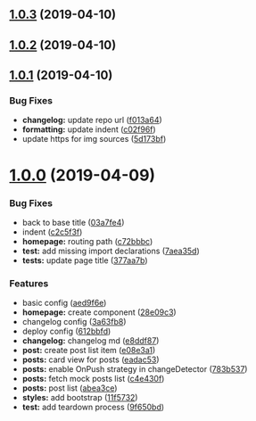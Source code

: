 <a name="1.0.3"></a>
## [1.0.3](https://github.com/firethar/warsawjs-masterclass-facebook/compare/v1.0.2...v1.0.3) (2019-04-10)



<a name="1.0.2"></a>
## [1.0.2](https://github.com/firethar/warsawjs-masterclass-facebook/compare/v1.0.1...v1.0.2) (2019-04-10)



<a name="1.0.1"></a>
## [1.0.1](https://github.com/firethar/warsawjs-masterclass-facebook/compare/v1.0.0...v1.0.1) (2019-04-10)


### Bug Fixes

* **changelog:** update repo url ([f013a64](https://github.com/firethar/warsawjs-masterclass-facebook/commit/f013a64))
* **formatting:** update indent ([c02f96f](https://github.com/firethar/warsawjs-masterclass-facebook/commit/c02f96f))
* update https for img sources ([5d173bf](https://github.com/firethar/warsawjs-masterclass-facebook/commit/5d173bf))



<a name="1.0.0"></a>
# [1.0.0](https://github.com/firethar/warsawjs-masterclass-facebook/compare/3a63fb8...v1.0.0) (2019-04-09)


### Bug Fixes

* back to base title ([03a7fe4](https://github.com/firethar/warsawjs-masterclass-facebook/commit/03a7fe4))
* indent ([c2c5f3f](https://github.com/firethar/warsawjs-masterclass-facebook/commit/c2c5f3f))
* **homepage:** routing path ([c72bbbc](https://github.com/firethar/warsawjs-masterclass-facebook/commit/c72bbbc))
* **test:** add missing import declarations ([7aea35d](https://github.com/firethar/warsawjs-masterclass-facebook/commit/7aea35d))
* **tests:** update page title ([377aa7b](https://github.com/firethar/warsawjs-masterclass-facebook/commit/377aa7b))


### Features

* basic config ([aed9f6e](https://github.com/firethar/warsawjs-masterclass-facebook/commit/aed9f6e))
* **homepage:** create component ([28e09c3](https://github.com/firethar/warsawjs-masterclass-facebook/commit/28e09c3))
* changelog config ([3a63fb8](https://github.com/firethar/warsawjs-masterclass-facebook/commit/3a63fb8))
* deploy config ([612bbfd](https://github.com/firethar/warsawjs-masterclass-facebook/commit/612bbfd))
* **changelog:** changelog md ([e8ddf87](https://github.com/firethar/warsawjs-masterclass-facebook/commit/e8ddf87))
* **post:** create post list item ([e08e3a1](https://github.com/firethar/warsawjs-masterclass-facebook/commit/e08e3a1))
* **posts:** card view for posts ([eadac53](https://github.com/firethar/warsawjs-masterclass-facebook/commit/eadac53))
* **posts:** enable OnPush strategy in changeDetector ([783b537](https://github.com/firethar/warsawjs-masterclass-facebook/commit/783b537))
* **posts:** fetch mock posts list ([c4e430f](https://github.com/firethar/warsawjs-masterclass-facebook/commit/c4e430f))
* **posts:** post list ([abea3ce](https://github.com/firethar/warsawjs-masterclass-facebook/commit/abea3ce))
* **styles:** add bootstrap ([11f5732](https://github.com/firethar/warsawjs-masterclass-facebook/commit/11f5732))
* **test:** add teardown process ([9f650bd](https://github.com/firethar/warsawjs-masterclass-facebook/commit/9f650bd))



